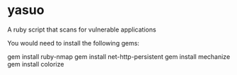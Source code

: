 yasuo
=====

A ruby script that scans for vulnerable applications

You would need to install the following gems:

gem install ruby-nmap
gem install net-http-persistent
gem install mechanize
gem install colorize
